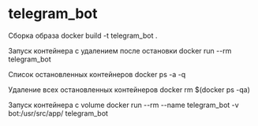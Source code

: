 # telegram_bot
Сборка образа
docker build -t telegram_bot .

Запуск контейнера с удалением после остановки
docker run --rm telegram_bot

Список остановленных контейнеров
docker ps -a -q

Удаление всех остановленных контейнеров
docker rm $(docker ps -qa)

Запуск контейнера с volume
docker run --rm --name telegram_bot -v bot:/usr/src/app/ telegram_bot
